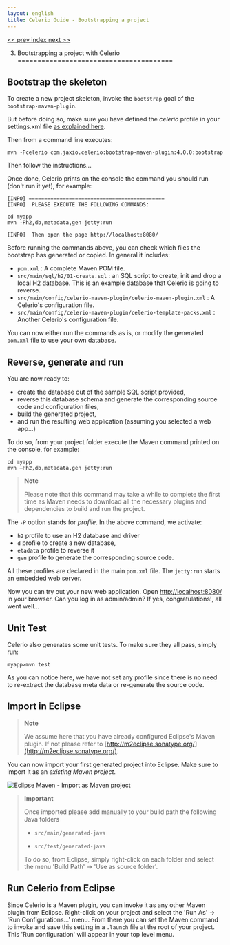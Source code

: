 ```yaml
---
layout: english
title: Celerio Guide - Bootstrapping a project
---
```

[ << prev ](installation.html) [ index ](index.html) [ next >> ](extraction.html)

3. Bootstrapping a project with Celerio
=======================================

Bootstrap the skeleton
----------------------

To create a new project skeleton, invoke the `bootstrap` goal of the `bootstrap-maven-plugin`.

But before doing so, make sure you have defined the *celerio* profile in your settings.xml file
[as explained here](installation.html#requirements-settings).

Then from a command line executes:

	mvn -Pcelerio com.jaxio.celerio:bootstrap-maven-plugin:4.0.0:bootstrap

Then follow the instructions...

Once done, Celerio prints on the console the command you should run (don't run it yet), for example:

    [INFO] ============================================
    [INFO]  PLEASE EXECUTE THE FOLLOWING COMMANDS:

    cd myapp
    mvn -Ph2,db,metadata,gen jetty:run

    [INFO]  Then open the page http://localhost:8080/

Before running the commands above, you can check which files the bootstrap has generated or copied.
In general it includes:

* `pom.xml` : A complete Maven POM file.
* `src/main/sql/h2/01-create.sql` : an SQL script to create, init and
  drop a local H2 database. This is an example database that Celerio is going to reverse.
* `src/main/config/celerio-maven-plugin/celerio-maven-plugin.xml` : A Celerio's configuration file.
* `src/main/config/celerio-maven-plugin/celerio-template-packs.xml` : Another Celerio's configuration file.

You can now either run the commands as is, or modify the generated `pom.xml` file to use your own database.

Reverse, generate and run
-------------------------

You are now ready to:

* create the database out of the sample SQL script provided,
* reverse this database schema and generate the corresponding source code and configuration files,
* build the generated project,
* and run the resulting web application (assuming you selected a web app...)

To do so, from your project folder execute the Maven command printed on the console, for example:

    cd myapp
    mvn –Ph2,db,metadata,gen jetty:run

> **Note**
>
> Please note that this command may take a while to complete the first time as Maven needs to download all
> the necessary plugins and dependencies to build and run the project.

The `-P` option stands for *profile*. In the above command, we activate:

* `h2` profile to use an H2 database and driver
* `d` profile to create a new database,
* `etadata` profile to reverse it
* `gen` profile to generate the corresponding source code.

All these profiles are declared in the main `pom.xml` file. The `jetty:run` starts an embedded web server.

Now you can try out your new web application. Open [http://localhost:8080/](http://localhost:8080/) in your browser.
Can you log in as admin/admin? If yes, congratulations!, all went well...

Unit Test
---------

Celerio also generates some unit tests. To make sure they all pass, simply run:

    myapp>mvn test

As you can notice here, we have not set any profile since there is no need to re-extract the database meta data
or re-generate the source code.

Import in Eclipse
-----------------

> **Note**
>
> We assume here that you have already configured Eclipse's Maven
> plugin. If not please refer to [http://m2eclipse.sonatype.org/](http://m2eclipse.sonatype.org/).

You can now import your first generated project into Eclipse. Make sure to import it as an *existing Maven project*.

![Eclipse Maven - Import as Maven
project](images/celerio-eclipse-import-as-maven-projet.png)

> **Important**
>
> Once imported please add manually to your build path the following
> Java folders
>
> -   `src/main/generated-java`
>
> -   `src/test/generated-java`
>
> To do so, from Eclipse, simply right-click on each folder and select
> the menu 'Build Path' -\> 'Use as source folder'.

Run Celerio from Eclipse
------------------------

Since Celerio is a Maven plugin, you can invoke it as any other Maven plugin from Eclipse.
Right-click on your project and select the 'Run As' -\> 'Run Configurations...' menu.
From there you can set the Maven command to invoke and save this setting in a `.launch` file at the root
of your project. This 'Run configuration' will appear in your top level menu.
